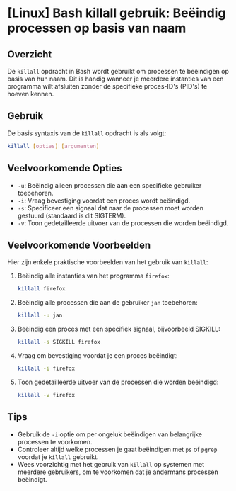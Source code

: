 # [Linux] Bash killall gebruik: Beëindig processen op basis van naam

## Overzicht
De `killall` opdracht in Bash wordt gebruikt om processen te beëindigen op basis van hun naam. Dit is handig wanneer je meerdere instanties van een programma wilt afsluiten zonder de specifieke proces-ID's (PID's) te hoeven kennen.

## Gebruik
De basis syntaxis van de `killall` opdracht is als volgt:

```bash
killall [opties] [argumenten]
```

## Veelvoorkomende Opties
- `-u`: Beëindig alleen processen die aan een specifieke gebruiker toebehoren.
- `-i`: Vraag bevestiging voordat een proces wordt beëindigd.
- `-s`: Specificeer een signaal dat naar de processen moet worden gestuurd (standaard is dit SIGTERM).
- `-v`: Toon gedetailleerde uitvoer van de processen die worden beëindigd.

## Veelvoorkomende Voorbeelden
Hier zijn enkele praktische voorbeelden van het gebruik van `killall`:

1. Beëindig alle instanties van het programma `firefox`:
   ```bash
   killall firefox
   ```

2. Beëindig alle processen die aan de gebruiker `jan` toebehoren:
   ```bash
   killall -u jan
   ```

3. Beëindig een proces met een specifiek signaal, bijvoorbeeld SIGKILL:
   ```bash
   killall -s SIGKILL firefox
   ```

4. Vraag om bevestiging voordat je een proces beëindigt:
   ```bash
   killall -i firefox
   ```

5. Toon gedetailleerde uitvoer van de processen die worden beëindigd:
   ```bash
   killall -v firefox
   ```

## Tips
- Gebruik de `-i` optie om per ongeluk beëindigen van belangrijke processen te voorkomen.
- Controleer altijd welke processen je gaat beëindigen met `ps` of `pgrep` voordat je `killall` gebruikt.
- Wees voorzichtig met het gebruik van `killall` op systemen met meerdere gebruikers, om te voorkomen dat je andermans processen beëindigt.
